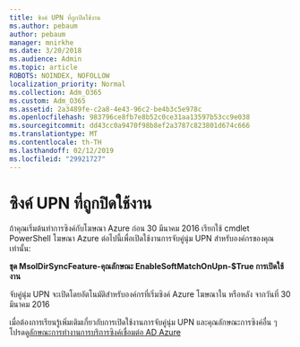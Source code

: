```yaml
---
title: ซิงค์ UPN ที่ถูกปิดใช้งาน
ms.author: pebaum
author: pebaum
manager: mnirkhe
ms.date: 3/20/2018
ms.audience: Admin
ms.topic: article
ROBOTS: NOINDEX, NOFOLLOW
localization_priority: Normal
ms.collection: Adm_O365
ms.custom: Adm_O365
ms.assetid: 2a3489fe-c2a8-4e43-96c2-be4b3c5e978c
ms.openlocfilehash: 983796ce8fb7e8b52c0ce31aa13597b53cc9e038
ms.sourcegitcommit: dd43cc0a9470f98b8ef2a3787c823801d674c666
ms.translationtype: MT
ms.contentlocale: th-TH
ms.lasthandoff: 02/12/2019
ms.locfileid: "29921727"
---
```

# <a name="upn-sync-disabled"></a>ซิงค์ UPN ที่ถูกปิดใช้งาน

ถ้าคุณเริ่มต้นทำการซิงค์กับโฆษณา Azure ก่อน 30 มีนาคม 2016 เรียกใช้ cmdlet PowerShell โฆษณา Azure ต่อไปนี้เพื่อเปิดใช้งานการจับคู่นุ่ม UPN สำหรับองค์กรของคุณเท่านั้น:
  
 **ชุด MsolDirSyncFeature-คุณลักษณะ EnableSoftMatchOnUpn-$True การเปิดใช้งาน**
  
จับคู่นุ่ม UPN จะเปิดโดยอัตโนมัติสำหรับองค์กรที่เริ่มซิงค์ Azure โฆษณาใน หรือหลัง จากวันที่ 30 มีนาคม 2016
  
เมื่อต้องการเรียนรู้เพิ่มเติมเกี่ยวกับการเปิดใช้งานการจับคู่นุ่ม UPN และคุณลักษณะการซิงค์อื่น ๆ โปรดดู[ลักษณะการทำงานการบริการซิงค์เชื่อมต่อ AD Azure](https://docs.microsoft.com/azure/active-directory/connect/active-directory-aadconnectsyncservice-features)
  

